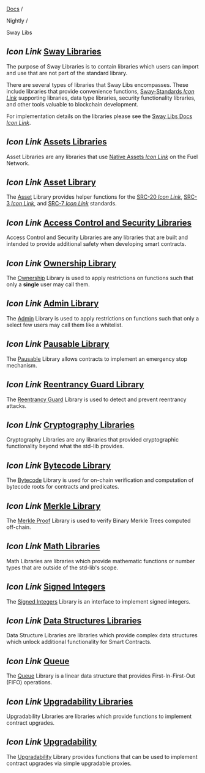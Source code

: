 [Docs](https://docs.fuel.network/) /

Nightly  /

Sway Libs

## _Icon Link_ [Sway Libraries](https://docs.fuel.network/docs/nightly/sway-libs/\#sway-libraries)

The purpose of Sway Libraries is to contain libraries which users can import and use that are not part of the standard library.

There are several types of libraries that Sway Libs encompasses. These include libraries that provide convenience functions, [Sway-Standards _Icon Link_](https://github.com/FuelLabs/sway-standards) supporting libraries, data type libraries, security functionality libraries, and other tools valuable to blockchain development.

For implementation details on the libraries please see the [Sway Libs Docs _Icon Link_](https://fuellabs.github.io/sway-libs/master/sway_libs/).

## _Icon Link_ [Assets Libraries](https://docs.fuel.network/docs/nightly/sway-libs/\#assets-libraries)

Asset Libraries are any libraries that use [Native Assets _Icon Link_](https://docs.fuel.network/docs/sway/blockchain-development/native_assets) on the Fuel Network.

## _Icon Link_ [Asset Library](https://docs.fuel.network/docs/nightly/sway-libs/\#asset-library)

The [Asset](https://docs.fuel.network/docs/nightly/asset/) Library provides helper functions for the [SRC-20 _Icon Link_](https://docs.fuel.network/docs/sway-standards/src-20-native-asset/), [SRC-3 _Icon Link_](https://docs.fuel.network/docs/sway-standards/src-3-minting-and-burning/), and [SRC-7 _Icon Link_](https://docs.fuel.network/docs/sway-standards/src-7-asset-metadata/) standards.

## _Icon Link_ [Access Control and Security Libraries](https://docs.fuel.network/docs/nightly/sway-libs/\#access-control-and-security-libraries)

Access Control and Security Libraries are any libraries that are built and intended to provide additional safety when developing smart contracts.

## _Icon Link_ [Ownership Library](https://docs.fuel.network/docs/nightly/sway-libs/\#ownership-library)

The [Ownership](https://docs.fuel.network/docs/nightly/ownership/) Library is used to apply restrictions on functions such that only a **single** user may call them.

## _Icon Link_ [Admin Library](https://docs.fuel.network/docs/nightly/sway-libs/\#admin-library)

The [Admin](https://docs.fuel.network/docs/nightly/admin/) Library is used to apply restrictions on functions such that only a select few users may call them like a whitelist.

## _Icon Link_ [Pausable Library](https://docs.fuel.network/docs/nightly/sway-libs/\#pausable-library)

The [Pausable](https://docs.fuel.network/docs/nightly/pausable/) Library allows contracts to implement an emergency stop mechanism.

## _Icon Link_ [Reentrancy Guard Library](https://docs.fuel.network/docs/nightly/sway-libs/\#reentrancy-guard-library)

The [Reentrancy Guard](https://docs.fuel.network/docs/nightly/reentrancy/) Library is used to detect and prevent reentrancy attacks.

## _Icon Link_ [Cryptography Libraries](https://docs.fuel.network/docs/nightly/sway-libs/\#cryptography-libraries)

Cryptography Libraries are any libraries that provided cryptographic functionality beyond what the std-lib provides.

## _Icon Link_ [Bytecode Library](https://docs.fuel.network/docs/nightly/sway-libs/\#bytecode-library)

The [Bytecode](https://docs.fuel.network/docs/nightly/bytecode/) Library is used for on-chain verification and computation of bytecode roots for contracts and predicates.

## _Icon Link_ [Merkle Library](https://docs.fuel.network/docs/nightly/sway-libs/\#merkle-library)

The [Merkle Proof](https://docs.fuel.network/docs/nightly/merkle/) Library is used to verify Binary Merkle Trees computed off-chain.

## _Icon Link_ [Math Libraries](https://docs.fuel.network/docs/nightly/sway-libs/\#math-libraries)

Math Libraries are libraries which provide mathematic functions or number types that are outside of the std-lib's scope.

## _Icon Link_ [Signed Integers](https://docs.fuel.network/docs/nightly/sway-libs/\#signed-integers)

The [Signed Integers](https://docs.fuel.network/docs/nightly/signed_integers/) Library is an interface to implement signed integers.

## _Icon Link_ [Data Structures Libraries](https://docs.fuel.network/docs/nightly/sway-libs/\#data-structures-libraries)

Data Structure Libraries are libraries which provide complex data structures which unlock additional functionality for Smart Contracts.

## _Icon Link_ [Queue](https://docs.fuel.network/docs/nightly/sway-libs/\#queue)

The [Queue](https://docs.fuel.network/docs/nightly/queue/) Library is a linear data structure that provides First-In-First-Out (FIFO) operations.

## _Icon Link_ [Upgradability Libraries](https://docs.fuel.network/docs/nightly/sway-libs/\#upgradability-libraries)

Upgradability Libraries are libraries which provide functions to implement contract upgrades.

## _Icon Link_ [Upgradability](https://docs.fuel.network/docs/nightly/sway-libs/\#upgradability)

The [Upgradability](https://docs.fuel.network/docs/nightly/upgradability/) Library provides functions that can be used to implement contract upgrades via simple upgradable proxies.